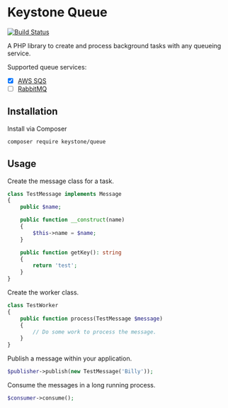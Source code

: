 # Keystone Queue

[![Build Status](https://travis-ci.org/keystonephp/queue.png)](https://travis-ci.org/keystonephp/queue)

A PHP library to create and process background tasks with any queueing service.

Supported queue services:

* [x] [AWS SQS](https://aws.amazon.com/sqs)
* [ ] [RabbitMQ](https://www.rabbitmq.com)

## Installation

Install via Composer

```bash
composer require keystone/queue
```

## Usage

Create the message class for a task.

```php
class TestMessage implements Message
{
    public $name;

    public function __construct(name)
    {
        $this->name = $name;
    }

    public function getKey(): string
    {
        return 'test';
    }
}
```

Create the worker class.

```php
class TestWorker
{
    public function process(TestMessage $message)
    {
        // Do some work to process the message.
    }
}
```

Publish a message within your application.

```php
$publisher->publish(new TestMessage('Billy'));
```

Consume the messages in a long running process.

```php
$consumer->consume();
```
